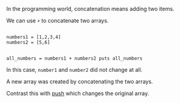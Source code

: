 In the programming world,
concatenation means adding
two items.

We can use `+` to concatenate
two arrays.

<Editor lang="ruby">
<code>
numbers1 = [1,2,3,4]
numbers2 = [5,6]

all_numbers = numbers1 + numbers2
puts all_numbers
</code>
</Editor>

In this case, `number1`
and
`number2` did not change at all.

A new array was created
by concatenating the two arrays.

Contrast this with
[push](https://academy.bigbinary.com/learn-ruby/pages/use-push-to-add-an-item-to-an-array)
which changes the original array.